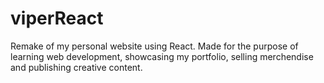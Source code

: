 # viperReact
Remake of my personal website using React. 
Made for the purpose of learning web development, showcasing my portfolio, selling merchendise and publishing creative content.
